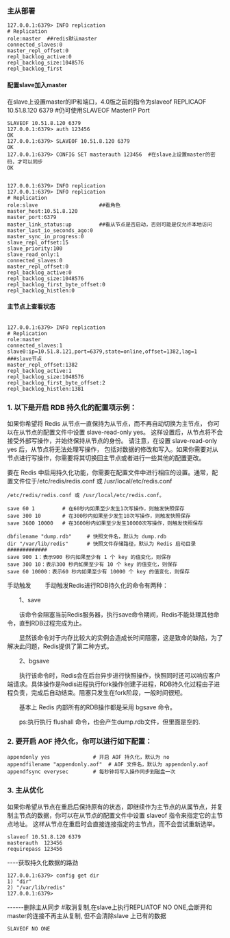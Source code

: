 ### 主从部署
```shell
127.0.0.1:6379> INFO replication
# Replication
role:master  ##redis默认master
connected_slaves:0
master_repl_offset:0
repl_backlog_active:0
repl_backlog_size:1048576
repl_backlog_first
```

#### 配置slave加入master 
在slave上设置master的IP和端口，4.0版之前的指令为slaveof 
REPLICAOF 10.51.8.120 6379  #仍可使用SLAVEOF MasterIP Port
```shell
SLAVEOF 10.51.8.120 6379
127.0.0.1:6379> auth 123456
OK
127.0.0.1:6379> SLAVEOF 10.51.8.120 6379 
OK
127.0.0.1:6379> CONFIG SET masterauth 123456  #在slave上设置master的密码，才可以同步
OK


127.0.0.1:6379> INFO replication
127.0.0.1:6379> INFO replication
# Replication
role:slave                    ##看角色
master_host:10.51.8.120
master_port:6379
master_link_status:up         ##看从节点是否启动，否则可能是仅允许本地访问
master_last_io_seconds_ago:0
master_sync_in_progress:0
slave_repl_offset:15
slave_priority:100
slave_read_only:1
connected_slaves:0
master_repl_offset:0
repl_backlog_active:0
repl_backlog_size:1048576
repl_backlog_first_byte_offset:0
repl_backlog_histlen:0
```
#### 主节点上查看状态
```shell

127.0.0.1:6379> INFO replication
# Replication
role:master
connected_slaves:1
slave0:ip=10.51.8.121,port=6379,state=online,offset=1382,lag=1  ###slave节点
master_repl_offset:1382
repl_backlog_active:1
repl_backlog_size:1048576
repl_backlog_first_byte_offset:2
repl_backlog_histlen:1381
```




### 1. 以下是开启 RDB 持久化的配置项示例：
如果你希望将 Redis 从节点一直保持为从节点，而不再自动切换为主节点，
你可以在从节点的配置文件中设置 slave-read-only yes。
这样设置后，从节点将不会接受外部写操作，并始终保持从节点的身份。
请注意，在设置 slave-read-only yes 后，从节点将无法处理写操作，
包括对数据的修改和写入。如果你需要对从节点进行写操作，你需要将其切换回主节点或者进行一些其他的配置更改。


要在 Redis 中启用持久化功能，你需要在配置文件中进行相应的设置。通常，配置文件位于/etc/redis/redis.conf 或 /usr/local/etc/redis.conf
```shell
/etc/redis/redis.conf 或 /usr/local/etc/redis.conf。

save 60 1         # 在60秒内如果至少发生1次写操作，则触发快照保存
save 300 10       # 在300秒内如果至少发生10次写操作，则触发快照保存
save 3600 10000   # 在3600秒内如果至少发生10000次写操作，则触发快照保存

dbfilename "dump.rdb"     # 快照文件名，默认为 dump.rdb
dir "/var/lib/redis"      # 快照文件存储路径，默认为 Redis 启动目录
#############
save 900 1：表示900 秒内如果至少有 1 个 key 的值变化，则保存
save 300 10：表示300 秒内如果至少有 10 个 key 的值变化，则保存
save 60 10000：表示60 秒内如果至少有 10000 个 key 的值变化，则保存
```
手动触发
　　手动触发Redis进行RDB持久化的命令有两种：

　　1、save

　　该命令会阻塞当前Redis服务器，执行save命令期间，Redis不能处理其他命令，直到RDB过程完成为止。

　　显然该命令对于内存比较大的实例会造成长时间阻塞，这是致命的缺陷，为了解决此问题，Redis提供了第二种方式。

　　2、bgsave

　　执行该命令时，Redis会在后台异步进行快照操作，快照同时还可以响应客户端请求。具体操作是Redis进程执行fork操作创建子进程，RDB持久化过程由子进程负责，完成后自动结束。阻塞只发生在fork阶段，一般时间很短。

　　基本上 Redis 内部所有的RDB操作都是采用 bgsave 命令。

　　ps:执行执行 flushall 命令，也会产生dump.rdb文件，但里面是空的.



### 2. 要开启 AOF 持久化，你可以进行如下配置：
```shell
appendonly yes              # 开启 AOF 持久化，默认为 no
appendfilename "appendonly.aof"  # AOF 文件名，默认为 appendonly.aof
appendfsync everysec        # 每秒钟将写入操作同步到磁盘一次
```
### 3. 主从优化
如果你希望从节点在重启后保持原有的状态，即继续作为主节点的从属节点，并复制主节点的数据，你可以在从节点的配置文件中设置 slaveof 指令来指定它的主节点地址。
这样从节点在重启时会直接连接指定的主节点，而不会尝试重新选举。

```shell
slaveof 10.51.8.120 6379
masterauth  123456
requirepass 123456
```


----获取持久化数据的路劲
```shell
127.0.0.1:6379> config get dir
1) "dir"
2) "/var/lib/redis"
127.0.0.1:6379> 
```



------删除主从同步
#取消复制,在slave上执行REPLIATOF NO ONE,会断开和master的连接不再主从复制, 但不会清除slave
上已有的数据
```shell
SLAVEOF NO ONE
```